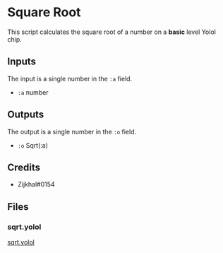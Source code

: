 # Square Root

This script calculates the square root of a number on a **basic** level Yolol chip.

## Inputs

The input is a single number in the `:a` field.

 - `:a` number

## Outputs

The output is a single number in the `:o` field.

 - `:o` Sqrt(:a)

## Credits

 - Zijkhal#0154
 
## Files
 
### sqrt.yolol
[sqrt.yolol](sqrt.yolol ':include')
